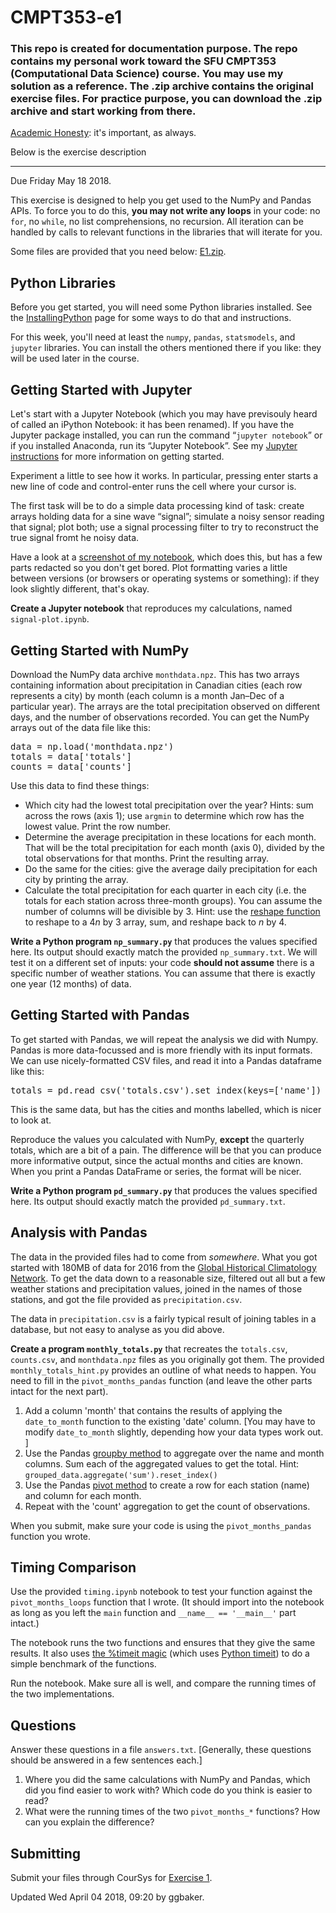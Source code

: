 # CMPT353-e1
<h3>This repo is created for documentation purpose. The repo contains my personal work toward the SFU CMPT353 (Computational Data Science) course. You may use my solution as a reference. The .zip archive contains the original exercise files. For practice purpose, you can download the .zip archive and start working from there.</h3>

<p><a href="https://coursys.sfu.ca/2018su-cmpt-353-d1/pages/AcademicHonesty">Academic Honesty</a>: it's important, as always.</p>
<p>Below is the exercise description </p>
<hr>

<div class="wikicontents creole tex2jax_ignore"><p>Due <span title="2018-05-18T23:59:59-07:00">Friday May 18 2018</span>.</p>
<p>This exercise is designed to help you get used to the NumPy and Pandas APIs. To force you to do this, <strong>you may not write any loops</strong> in your code: no <code>for</code>, no <code>while</code>, no list comprehensions, no recursion. All iteration can be handled by calls to relevant functions in the libraries that will iterate for you.</p>
<p>Some files are provided that you need below: <a href="E1.zip">E1.zip</a>.</p>
<h2 id="h-python-libraries">Python Libraries</h2>
<p>Before you get started, you will need some Python libraries installed. See the <a href="InstallingPython">InstallingPython</a> page for some ways to do that and instructions. </p>
<p>For this week, you'll need at least the <code>numpy</code>, <code>pandas</code>, <code>statsmodels</code>, and <code>jupyter</code> libraries. You can install the others mentioned there if you like: they will be used later in the course.</p>
<h2 id="h-getting-started-with-jupyter">Getting Started with Jupyter</h2>
<p>Let's start with a Jupyter Notebook (which you may have previsouly heard of called an iPython Notebook: it has been renamed). If you have the Jupyter package installed, you can run the command <span>&ldquo;</span><code>jupyter notebook</code><span>&rdquo;</span> or if you installed Anaconda, run its <span>&ldquo;</span>Jupyter Notebook<span>&rdquo;</span>. See my <a href="Jupyter">Jupyter instructions</a> for more information on getting started.</p>
<p>Experiment a little to see how it works. In particular, pressing enter starts a new line of code and control-enter runs the cell where your cursor is.</p>
<p>The first task will be to do a simple data processing kind of task: create arrays holding data for a sine wave <span>&ldquo;</span>signal<span>&rdquo;</span>; simulate a noisy sensor reading that signal; plot both; use a signal processing filter to try to reconstruct the true signal fromt he noisy data.</p>
<p>Have a look at a <a href="E1-jupyter/view">screenshot of my notebook</a>, which does this, but has a few parts redacted so you don't get bored. Plot formatting varies a little between versions (or browsers or operating systems or something): if they look slightly different, that's okay.</p>
<p><strong>Create a Jupyter notebook</strong> that reproduces my calculations, named <code>signal-plot.ipynb</code>.</p>
<h2 id="h-getting-started-with-numpy">Getting Started with NumPy</h2>
<p>Download the NumPy data archive <code>monthdata.npz</code>. This has two arrays containing information about precipitation in Canadian cities (each row represents a city) by month (each column is a month Jan<span>&ndash;</span>Dec of a particular year). The arrays are the total precipitation observed on different days, and the number of observations recorded. You can get the NumPy arrays out of the data file like this:</p>
<pre class="highlight lang-python">data = np.load('monthdata.npz')
totals = data['totals']
counts = data['counts']</pre>
<p>Use this data to find these things:</p>
<ul><li>Which city had the lowest total precipitation over the year? Hints: sum across the rows (axis 1); use <code>argmin</code> to determine which row has the lowest value. Print the row number.
</li><li>Determine the average precipitation in these locations for each month. That will be the total precipitation for each month (axis 0), divided by the total observations for that months. Print the resulting array.
</li><li>Do the same for the cities: give the average daily precipitation for each city by printing the array.
</li><li>Calculate the total precipitation for each quarter in each city (i.e. the totals for each station across three-month groups). You can assume the number of columns will be divisible by 3. Hint: use the <a href="https://docs.scipy.org/doc/numpy/reference/generated/numpy.reshape.html">reshape function</a> to reshape to a 4<em>n</em> by 3 array, sum, and reshape back to <em>n</em> by 4.
</li></ul>
<p><strong>Write a Python program <code>np_summary.py</code></strong> that produces the values specified here. Its output should exactly match the provided <code>np_summary.txt</code>. We will test it on a different set of inputs: your code <strong>should not assume</strong> there is a specific number of weather stations. You can assume that there is exactly one year (12 months) of data.</p>
<h2 id="h-getting-started-with-pandas">Getting Started with Pandas</h2>
<p>To get started with Pandas, we will repeat the analysis we did with Numpy. Pandas is more data-focussed and is more friendly with its input formats. We can use nicely-formatted CSV files, and read it into a Pandas dataframe like this:</p>
<pre class="highlight lang-python">totals = pd.read_csv('totals.csv').set_index(keys=['name'])</pre>
<p>This is the same data, but has the cities and months labelled, which is nicer to look at.</p>
<p>Reproduce the values you calculated with NumPy, <strong>except</strong> the quarterly totals, which are a bit of a pain. The difference will be that you can produce more informative output, since the actual months and cities are known. When you print a Pandas DataFrame or series, the format will be nicer.</p>
<p><strong>Write a Python program <code>pd_summary.py</code></strong> that produces the values specified here. Its output should exactly match the provided <code>pd_summary.txt</code>.</p>
<h2 id="h-analysis-with-pandas">Analysis with Pandas</h2>
<p>The data in the provided files had to come from <em>somewhere</em>. What you got started with 180MB of data for 2016 from the <a href="https://www.ncdc.noaa.gov/data-access/land-based-station-data/land-based-datasets/global-historical-climatology-network-ghcn">Global Historical Climatology Network</a>. To get the data down to a reasonable size, filtered out all but a few weather stations and precipitation values, joined in the names of those stations, and got the file provided as <code>precipitation.csv</code>.</p>
<p>The data in <code>precipitation.csv</code> is a fairly typical result of joining tables in a database, but not easy to analyse as you did above.</p>
<p><strong>Create a program <code>monthly_totals.py</code></strong> that recreates the <code>totals.csv</code>, <code>counts.csv</code>, and <code>monthdata.npz</code> files as you originally got them. The provided <code>monthly_totals_hint.py</code> provides an outline of what needs to happen. You need to fill in the <code>pivot_months_pandas</code> function (and leave the other parts intact for the next part).</p>
<ol><li>Add a column 'month' that contains the results of applying the <code>date_to_month</code> function to the existing 'date' column. [You may have to modify <code>date_to_month</code> slightly, depending how your data types work out. ]
</li><li>Use the Pandas <a href="http://pandas.pydata.org/pandas-docs/stable/generated/pandas.DataFrame.groupby.html">groupby method</a> to aggregate over the name and month columns. Sum each of the aggregated values to get the total. Hint: <code>grouped_data.aggregate('sum').reset_index()</code>
</li><li>Use the Pandas <a href="http://pandas.pydata.org/pandas-docs/stable/generated/pandas.DataFrame.pivot.html">pivot method</a> to create a row for each station (name) and column for each month.
</li><li>Repeat with the 'count' aggregation to get the count of observations.
</li></ol>
<p>When you submit, make sure your code is using the <code>pivot_months_pandas</code> function you wrote.</p>
<h2 id="h-timing-comparison">Timing Comparison</h2>
<p>Use the provided <code>timing.ipynb</code> notebook to test your function against the <code>pivot_months_loops</code> function that I wrote. (It should import into the notebook as long as you left the <code>main</code> function and <code>__name__ == '__main__'</code> part intact.)</p>
<p>The notebook runs the two functions and ensures that they give the same results. It also uses <a href="https://ipython.org/ipython-doc/3/interactive/magics.html#magic-timeit">the %timeit magic</a> (which uses <a href="https://docs.python.org/3/library/timeit.html">Python timeit</a>) to do a simple benchmark of the functions.</p>
<p>Run the notebook. Make sure all is well, and compare the running times of the two implementations.</p>
<h2 id="h-questions">Questions</h2>
<p>Answer these questions in a file <code>answers.txt</code>. [Generally, these questions should be answered in a few sentences each.]</p>
<ol><li>Where you did the same calculations with NumPy and Pandas, which did you find easier to work with? Which code do you think is easier to read?
</li><li>What were the running times of the two <code>pivot_months_*</code> functions? How can you explain the difference?
</li></ol>
<h2 id="h-submitting">Submitting</h2>
<p>Submit your files through CourSys for <a href="/2018su-cmpt-353-d1/+e1/">Exercise 1</a>.</p></div>

<div class="updateinfo">Updated Wed April 04 2018, 09:20 by ggbaker.

</div>
